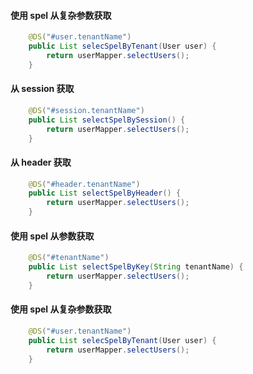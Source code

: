 #### 使用 spel 从复杂参数获取
```java
    @DS("#user.tenantName")
    public List selecSpelByTenant(User user) {
        return userMapper.selectUsers();
    }
```

#### 从 session 获取
```java
    @DS("#session.tenantName")
    public List selectSpelBySession() {
        return userMapper.selectUsers();
    }
```

#### 从 header 获取
```java
    @DS("#header.tenantName")
    public List selectSpelByHeader() {
        return userMapper.selectUsers();
    }
```

#### 使用 spel 从参数获取
```java
    @DS("#tenantName")
    public List selectSpelByKey(String tenantName) {
        return userMapper.selectUsers();
    }
```

#### 使用 spel 从复杂参数获取
```java
    @DS("#user.tenantName")
    public List selecSpelByTenant(User user) {
        return userMapper.selectUsers();
    }
```